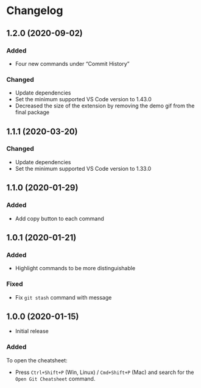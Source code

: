 # Changelog

## 1.2.0 (2020-09-02)

### Added

- Four new commands under “Commit History”

### Changed

- Update dependencies
- Set the minimum supported VS Code version to 1.43.0
- Decreased the size of the extension by removing the demo gif from the final package

## 1.1.1 (2020-03-20)

### Changed

- Update dependencies
- Set the minimum supported VS Code version to 1.33.0

## 1.1.0 (2020-01-29)

### Added

- Add copy button to each command

## 1.0.1 (2020-01-21)

### Added

- Highlight commands to be more distinguishable

### Fixed

- Fix `git stash` command with message

## 1.0.0 (2020-01-15)

- Initial release

### Added

To open the cheatsheet:

- Press `Ctrl+Shift+P` (Win, Linux) / `Cmd+Shift+P` (Mac) and search for the `Open Git Cheatsheet` command.